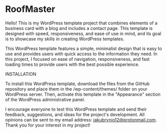 # RoofMaster


Hello! This is my WordPress template project that combines elements of a business card with a blog and includes a contact page. This template is designed with speed, responsiveness, and ease of use in mind, and its goal is to showcase my skills in creating WordPress templates.

This WordPress template features a simple, minimalist design that is easy to use and provides users with quick access to the information they need. In this project, I focused on ease of navigation, responsiveness, and fast loading times to provide users with the best possible experience.

INSTALLATION

To install this WordPress template, download the files from the GitHub repository and place them in the /wp-content/themes/ folder on your WordPress server. Then, activate this template in the "Appearance" section of the WordPress administrative panel.

I encourage everyone to test this WordPress template and send their feedback, suggestions, and ideas for the project's development. All opinions can be sent to my email address: jakubrynio12@protonmail.com. Thank you for your interest in my project!
